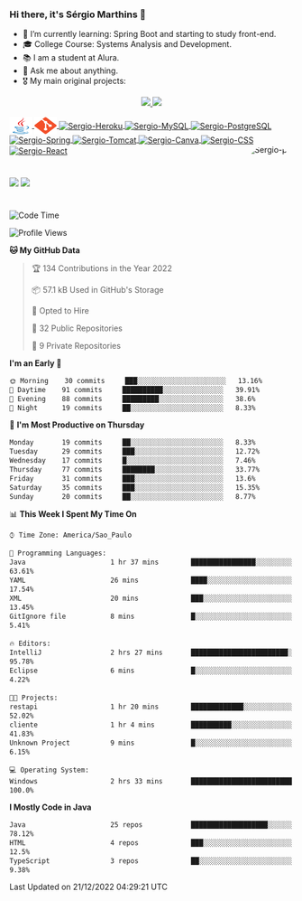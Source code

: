 ### Hi there, it's Sérgio Marthins 👋


- 🌱 I’m currently learning: Spring Boot and starting to study front-end.
- 🎓 College Course: Systems Analysis and Development.
- 📚  I am a student at Alura.
- 💬 Ask me about anything.
- 🎖 My main original projects: 

<div align="center">
  <a href="https://github.com/Almadavic">
  <img height="180em" src="https://github-readme-stats.vercel.app/api?username=Marthiins&show_icons=true&theme=dracula&include_all_commits=true&count_private=true"/>
  <img height="180em" src="https://github-readme-stats.vercel.app/api/top-langs/?username=Marthiins&layout=compact&langs_count=7&theme=dracula"/>
</div>
<div style="display: inline_block"><br>
  <img align="center" alt="Sergio-Java" height="30" width="40" src="https://raw.githubusercontent.com/devicons/devicon/master/icons/java/java-original.svg">
  <img align="center" alt="Sergio-Git" height="30" width="40" src="https://raw.githubusercontent.com/devicons/devicon/master/icons/git/git-original.svg">
  <img align="center" alt="Sergio-Heroku" height="30" width="40" src="https://cdn.jsdelivr.net/gh/devicons/devicon/icons/heroku/heroku-plain-wordmark.svg" />             
  <img align="center" alt="Sergio-MySQL" height="30" width="40" src="https://cdn.jsdelivr.net/gh/devicons/devicon/icons/mysql/mysql-original-wordmark.svg" />
  <img align="center" alt="Sergio-PostgreSQL" height="30" width="40" src="https://cdn.jsdelivr.net/gh/devicons/devicon/icons/postgresql/postgresql-plain-wordmark.svg" />
  <img align="center" alt="Sergio-Spring" height="30" width="40" src="https://cdn.jsdelivr.net/gh/devicons/devicon/icons/spring/spring-original-wordmark.svg" />
  <img align="center" alt="Sergio-Tomcat" height="30" width="40" src="https://cdn.jsdelivr.net/gh/devicons/devicon/icons/tomcat/tomcat-original-wordmark.svg" />
  <img align="center" alt="Sergio-Canva" height="30" width="40" src="https://cdn.jsdelivr.net/gh/devicons/devicon/icons/canva/canva-original.svg" />
  <img align="center" alt="Sergio-CSS" height="30" width="40" src="https://cdn.jsdelivr.net/gh/devicons/devicon/icons/css3/css3-original.svg" />
  <img align="center" alt="Sergio-React" height="30" width="40" src="https://cdn.jsdelivr.net/gh/devicons/devicon/icons/react/react-original.svg" />        
  <img align="right" alt="Sergio-pic" height="150" style="border-radius:50px;" src="https://user-images.githubusercontent.com/47826754/188357708-748fc4f4-5846-47a3-9063-ce04eeefcb8f.png">
</div>

#

<div> 
 <a href = "mailto:sergio.marthiins@gmail.com"><img src="https://img.shields.io/badge/-Gmail-%23333?style=for-the-badge&logo=gmail&logoColor=white" target="_blank"></a>
  <a href="https://www.linkedin.com/in/.........../" target="_blank"><img src="https://img.shields.io/badge/-LinkedIn-%230077B5?style=for-the-badge&logo=linkedin&logoColor=white" target="_blank"></a> 
</div>

#

<!--START_SECTION:waka-->
![Code Time](http://img.shields.io/badge/Code%20Time-26%20hrs%2043%20mins-blue)

![Profile Views](http://img.shields.io/badge/Profile%20Views-0-blue)

**🐱 My GitHub Data** 

> 🏆 134 Contributions in the Year 2022
 > 
> 📦 57.1 kB Used in GitHub's Storage 
 > 
> 💼 Opted to Hire
 > 
> 📜 32 Public Repositories 
 > 
> 🔑 9 Private Repositories  
 > 
**I'm an Early 🐤** 

```text
🌞 Morning    30 commits     ███░░░░░░░░░░░░░░░░░░░░░░   13.16% 
🌇 Daytime    91 commits     ██████████░░░░░░░░░░░░░░░   39.91% 
🌃 Evening    88 commits     █████████░░░░░░░░░░░░░░░░   38.6% 
🌙 Night      19 commits     ██░░░░░░░░░░░░░░░░░░░░░░░   8.33%

```
📅 **I'm Most Productive on Thursday** 

```text
Monday       19 commits     ██░░░░░░░░░░░░░░░░░░░░░░░   8.33% 
Tuesday      29 commits     ███░░░░░░░░░░░░░░░░░░░░░░   12.72% 
Wednesday    17 commits     █░░░░░░░░░░░░░░░░░░░░░░░░   7.46% 
Thursday     77 commits     ████████░░░░░░░░░░░░░░░░░   33.77% 
Friday       31 commits     ███░░░░░░░░░░░░░░░░░░░░░░   13.6% 
Saturday     35 commits     ███░░░░░░░░░░░░░░░░░░░░░░   15.35% 
Sunday       20 commits     ██░░░░░░░░░░░░░░░░░░░░░░░   8.77%

```


📊 **This Week I Spent My Time On** 

```text
⌚︎ Time Zone: America/Sao_Paulo

💬 Programming Languages: 
Java                     1 hr 37 mins        ████████████████░░░░░░░░░   63.61% 
YAML                     26 mins             ████░░░░░░░░░░░░░░░░░░░░░   17.54% 
XML                      20 mins             ███░░░░░░░░░░░░░░░░░░░░░░   13.45% 
GitIgnore file           8 mins              █░░░░░░░░░░░░░░░░░░░░░░░░   5.41%

🔥 Editors: 
IntelliJ                 2 hrs 27 mins       ████████████████████████░   95.78% 
Eclipse                  6 mins              █░░░░░░░░░░░░░░░░░░░░░░░░   4.22%

🐱‍💻 Projects: 
restapi                  1 hr 20 mins        █████████████░░░░░░░░░░░░   52.02% 
cliente                  1 hr 4 mins         ██████████░░░░░░░░░░░░░░░   41.83% 
Unknown Project          9 mins              █░░░░░░░░░░░░░░░░░░░░░░░░   6.15%

💻 Operating System: 
Windows                  2 hrs 33 mins       █████████████████████████   100.0%

```

**I Mostly Code in Java** 

```text
Java                     25 repos            ███████████████████░░░░░░   78.12% 
HTML                     4 repos             ███░░░░░░░░░░░░░░░░░░░░░░   12.5% 
TypeScript               3 repos             ██░░░░░░░░░░░░░░░░░░░░░░░   9.38%

```



 Last Updated on 21/12/2022 04:29:21 UTC
<!--END_SECTION:waka-->

